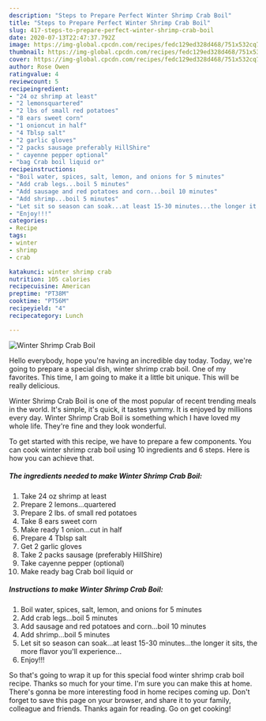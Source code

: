```yaml
---
description: "Steps to Prepare Perfect Winter Shrimp Crab Boil"
title: "Steps to Prepare Perfect Winter Shrimp Crab Boil"
slug: 417-steps-to-prepare-perfect-winter-shrimp-crab-boil
date: 2020-07-13T22:47:37.792Z
image: https://img-global.cpcdn.com/recipes/fedc129ed328d468/751x532cq70/winter-shrimp-crab-boil-recipe-main-photo.jpg
thumbnail: https://img-global.cpcdn.com/recipes/fedc129ed328d468/751x532cq70/winter-shrimp-crab-boil-recipe-main-photo.jpg
cover: https://img-global.cpcdn.com/recipes/fedc129ed328d468/751x532cq70/winter-shrimp-crab-boil-recipe-main-photo.jpg
author: Rose Owen
ratingvalue: 4
reviewcount: 5
recipeingredient:
- "24 oz shrimp at least"
- "2 lemonsquartered"
- "2 lbs of small red potatoes"
- "8 ears sweet corn"
- "1 onioncut in half"
- "4 Tblsp salt"
- "2 garlic gloves"
- "2 packs sausage preferably HillShire"
- " cayenne pepper optional"
- "bag Crab boil liquid or"
recipeinstructions:
- "Boil water, spices, salt, lemon, and onions for 5 minutes"
- "Add crab legs...boil 5 minutes"
- "Add sausage and red potatoes and corn...boil 10 minutes"
- "Add shrimp...boil 5 minutes"
- "Let sit so season can soak...at least 15-30 minutes...the longer it sits, the more flavor you&#39;ll experience..."
- "Enjoy!!!"
categories:
- Recipe
tags:
- winter
- shrimp
- crab

katakunci: winter shrimp crab 
nutrition: 105 calories
recipecuisine: American
preptime: "PT38M"
cooktime: "PT56M"
recipeyield: "4"
recipecategory: Lunch

---
```



![Winter Shrimp Crab Boil](https://img-global.cpcdn.com/recipes/fedc129ed328d468/751x532cq70/winter-shrimp-crab-boil-recipe-main-photo.jpg)

Hello everybody, hope you're having an incredible day today. Today, we're going to prepare a special dish, winter shrimp crab boil. One of my favorites. This time, I am going to make it a little bit unique. This will be really delicious.

Winter Shrimp Crab Boil is one of the most popular of recent trending meals in the world. It's simple, it's quick, it tastes yummy. It is enjoyed by millions every day. Winter Shrimp Crab Boil is something which I have loved my whole life. They're fine and they look wonderful.




To get started with this recipe, we have to prepare a few components. You can cook winter shrimp crab boil using 10 ingredients and 6 steps. Here is how you can achieve that.

<!--inarticleads1-->

##### The ingredients needed to make Winter Shrimp Crab Boil:

1. Take 24 oz shrimp at least
1. Prepare 2 lemons...quartered
1. Prepare 2 lbs. of small red potatoes
1. Take 8 ears sweet corn
1. Make ready 1 onion...cut in half
1. Prepare 4 Tblsp salt
1. Get 2 garlic gloves
1. Take 2 packs sausage (preferably HillShire)
1. Take  cayenne pepper (optional)
1. Make ready bag Crab boil liquid or




<!--inarticleads2-->

##### Instructions to make Winter Shrimp Crab Boil:

1. Boil water, spices, salt, lemon, and onions for 5 minutes
1. Add crab legs...boil 5 minutes
1. Add sausage and red potatoes and corn...boil 10 minutes
1. Add shrimp...boil 5 minutes
1. Let sit so season can soak...at least 15-30 minutes...the longer it sits, the more flavor you&#39;ll experience...
1. Enjoy!!!




So that's going to wrap it up for this special food winter shrimp crab boil recipe. Thanks so much for your time. I'm sure you can make this at home. There's gonna be more interesting food in home recipes coming up. Don't forget to save this page on your browser, and share it to your family, colleague and friends. Thanks again for reading. Go on get cooking!
